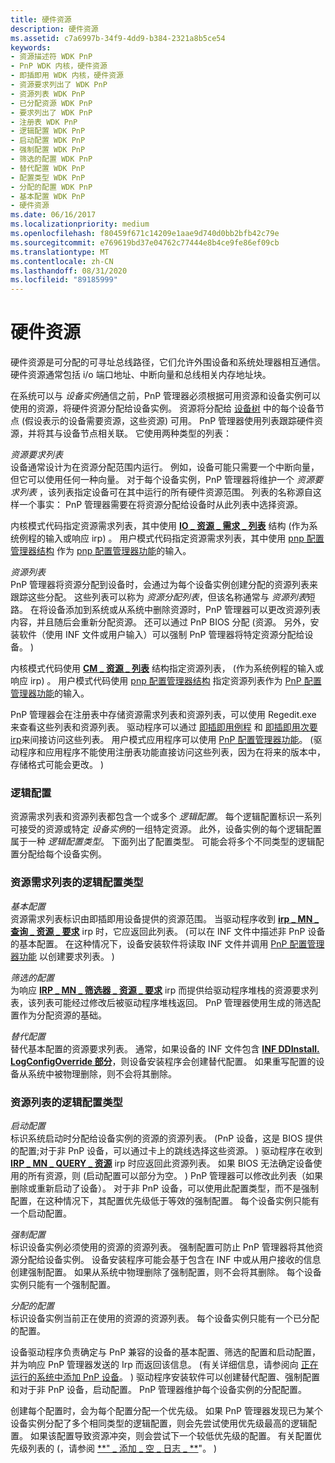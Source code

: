 ```yaml
---
title: 硬件资源
description: 硬件资源
ms.assetid: c7a6997b-34f9-4dd9-b384-2321a8b5ce54
keywords:
- 资源描述符 WDK PnP
- PnP WDK 内核，硬件资源
- 即插即用 WDK 内核，硬件资源
- 资源要求列出了 WDK PnP
- 资源列表 WDK PnP
- 已分配资源 WDK PnP
- 要求列出了 WDK PnP
- 注册表 WDK PnP
- 逻辑配置 WDK PnP
- 启动配置 WDK PnP
- 强制配置 WDK PnP
- 筛选的配置 WDK PnP
- 替代配置 WDK PnP
- 配置类型 WDK PnP
- 分配的配置 WDK PnP
- 基本配置 WDK PnP
- 硬件资源
ms.date: 06/16/2017
ms.localizationpriority: medium
ms.openlocfilehash: f80459f671c14209e1aae9d740d0bb2bfb42c79e
ms.sourcegitcommit: e769619bd37e04762c77444e8b4ce9fe86ef09cb
ms.translationtype: MT
ms.contentlocale: zh-CN
ms.lasthandoff: 08/31/2020
ms.locfileid: "89185999"
---
```

# <a name="hardware-resources"></a>硬件资源





硬件资源是可分配的可寻址总线路径，它们允许外围设备和系统处理器相互通信。 硬件资源通常包括 i/o 端口地址、中断向量和总线相关内存地址块。

在系统可以与 *设备实例*通信之前，PnP 管理器必须根据可用资源和设备实例可以使用的资源，将硬件资源分配给设备实例。 资源将分配给 [设备树](device-tree.md) 中的每个设备节点 (假设表示的设备需要资源，这些资源) 可用。 PnP 管理器使用列表跟踪硬件资源，并将其与设备节点相关联。 它使用两种类型的列表：

<a href="" id="resource-requirements-list"></a>*资源要求列表*  
设备通常设计为在资源分配范围内运行。 例如，设备可能只需要一个中断向量，但它可以使用任何一种向量。 对于每个设备实例，PnP 管理器将维护一个 *资源要求列表* ，该列表指定设备可在其中运行的所有硬件资源范围。 列表的名称源自这样一个事实： PnP 管理器需要在将资源分配给设备时从此列表中选择资源。

内核模式代码指定资源需求列表，其中使用 [**IO \_ 资源 \_ 需求 \_ 列表**](/windows-hardware/drivers/ddi/wdm/ns-wdm-_io_resource_requirements_list) 结构 (作为系统例程的输入或响应 irp) 。 用户模式代码指定资源需求列表，其中使用 [pnp 配置管理器结构](/previous-versions/ff549718(v=vs.85)) 作为 [pnp 配置管理器功能](/previous-versions/ff549713(v=vs.85))的输入。

<a href="" id="resource-list"></a>*资源列表*  
PnP 管理器将资源分配到设备时，会通过为每个设备实例创建分配的资源列表来跟踪这些分配。 这些列表可以称为 *资源分配列表*，但该名称通常与 *资源列表*短路。 在将设备添加到系统或从系统中删除资源时，PnP 管理器可以更改资源列表内容，并且随后会重新分配资源。 还可以通过 PnP BIOS 分配 (资源。 另外，安装软件（使用 INF 文件或用户输入）可以强制 PnP 管理器将特定资源分配给设备。 ) 

内核模式代码使用 [**CM \_ 资源 \_ 列表**](/windows-hardware/drivers/ddi/wdm/ns-wdm-_cm_resource_list) 结构指定资源列表， (作为系统例程的输入或响应 irp) 。 用户模式代码使用 [pnp 配置管理器结构](/previous-versions/ff549718(v=vs.85)) 指定资源列表作为 [PnP 配置管理器功能](/previous-versions/ff549713(v=vs.85))的输入。

PnP 管理器会在注册表中存储资源需求列表和资源列表，可以使用 Regedit.exe 来查看这些列表和资源列表。 驱动程序可以通过 [即插即用例程](/windows-hardware/drivers/ddi/index) 和 [即插即用次要 irp](./plug-and-play-minor-irps.md)来间接访问这些列表。 用户模式应用程序可以使用 [PnP 配置管理器功能](/previous-versions/ff549713(v=vs.85))。  (驱动程序和应用程序不能使用注册表功能直接访问这些列表，因为在将来的版本中，存储格式可能会更改。 ) 

### <a name="logical-configurations"></a><a href="" id="ddk-logical-configurations-kg"></a>逻辑配置

资源需求列表和资源列表都包含一个或多个 *逻辑配置*。 每个逻辑配置标识一系列可接受的资源或特定 *设备实例*的一组特定资源。 此外，设备实例的每个逻辑配置属于一种 *逻辑配置类型*。 下面列出了配置类型。 可能会将多个不同类型的逻辑配置分配给每个设备实例。

### <a name="logical-configuration-types-for-resource-requirements-lists"></a>资源需求列表的逻辑配置类型

<a href="" id="basic-configuration"></a>*基本配置*  
资源需求列表标识由即插即用设备提供的资源范围。 当驱动程序收到 [**irp \_ MN \_ 查询 \_ 资源 \_ 要求**](./irp-mn-query-resource-requirements.md) irp 时，它应返回此列表。  (可以在 INF 文件中描述非 PnP 设备的基本配置。 在这种情况下，设备安装软件将读取 INF 文件并调用 [PnP 配置管理器功能](/previous-versions/ff549713(v=vs.85)) 以创建要求列表。 ) 

<a href="" id="filtered-configuration"></a>*筛选的配置*  
为响应 [**IRP \_ MN \_ 筛选器 \_ 资源 \_ 要求**](./irp-mn-filter-resource-requirements.md) irp 而提供给驱动程序堆栈的资源要求列表，该列表可能经过修改后被驱动程序堆栈返回。 PnP 管理器使用生成的筛选配置作为分配资源的基础。

<a href="" id="override-configuration"></a>*替代配置*  
替代基本配置的资源要求列表。 通常，如果设备的 INF 文件包含 [**INF DDInstall. LogConfigOverride 部分**](../install/inf-ddinstall-logconfigoverride-section.md)，则设备安装程序会创建替代配置。 如果重写配置的设备从系统中被物理删除，则不会将其删除。

### <a name="logical-configuration-types-for-resource-lists"></a>资源列表的逻辑配置类型

<a href="" id="boot-configuration"></a>*启动配置*  
标识系统启动时分配给设备实例的资源的资源列表。  (PnP 设备，这是 BIOS 提供的配置;对于非 PnP 设备，可以通过卡上的跳线选择这些资源。 ) 驱动程序在收到 [**IRP \_ MN \_ QUERY \_ 资源**](./irp-mn-query-resources.md) irp 时应返回此资源列表。 如果 BIOS 无法确定设备使用的所有资源，则 (启动配置可以部分为空。 ) PnP 管理器可以修改此列表（如果删除或重新启动了设备）。 对于非 PnP 设备，可以使用此配置类型，而不是强制配置，在这种情况下，其配置优先级低于等效的强制配置。 每个设备实例只能有一个启动配置。

<a href="" id="forced-configuration"></a>*强制配置*  
标识设备实例必须使用的资源的资源列表。 强制配置可防止 PnP 管理器将其他资源分配给设备实例。 设备安装程序可能会基于包含在 INF 中或从用户接收的信息创建强制配置。 如果从系统中物理删除了强制配置，则不会将其删除。 每个设备实例只能有一个强制配置。

<a href="" id="allocated-configuration"></a>*分配的配置*  
标识设备实例当前正在使用的资源的资源列表。 每个设备实例只能有一个已分配的配置。

设备驱动程序负责确定与 PnP 兼容的设备的基本配置、筛选的配置和启动配置，并为响应 PnP 管理器发送的 Irp 而返回该信息。  (有关详细信息，请参阅向 [正在运行的系统中添加 PnP 设备](adding-a-pnp-device-to-a-running-system.md)。 ) 驱动程序安装软件可以创建替代配置、强制配置和对于非 PnP 设备，启动配置。 PnP 管理器维护每个设备实例的分配配置。

创建每个配置时，会为每个配置分配一个优先级。 如果 PnP 管理器发现已为某个设备实例分配了多个相同类型的逻辑配置，则会先尝试使用优先级最高的逻辑配置。 如果该配置导致资源冲突，则会尝试下一个较低优先级的配置。 有关配置优先级列表的 (，请参阅 [**" \_ 添加 \_ 空 \_ 日志 \_ **](/windows/desktop/api/cfgmgr32/nf-cfgmgr32-cm_add_empty_log_conf)"。 ) 

 

